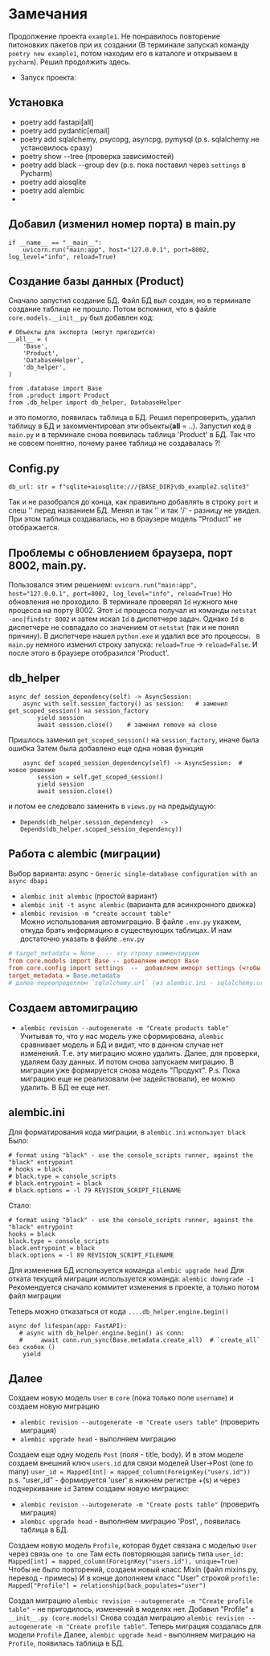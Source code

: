 #  Замечания
Продолжение проекта `example1`. Не понравилось повторение питоновких пакетов при их создании (В терминале 
запускал команду `poetry new example1`, потом находим его в каталоге и открываем в `pycharm`).
Решил продолжить здесь.


- Запуск проекта:
##  Установка
- poetry add fastapi[all]   
- poetry add pydantic[email]
- poetry add sqlalchemy, psycopg, asyncpg, pymysql (p.s. sqlalchemy не установилось сразу)
- poetry show --tree (проверка зависимостей)
- poetry add black --group dev (p.s. пока поставил через `settings` в Pycharm)
- poetry add aiosqlite
- poetry add alembic
- 
## Добавил (изменил номер порта) в main.py
```
if __name__ == "__main__":
    uvicorn.run("main:app", host="127.0.0.1", port=8002, log_level="info", reload=True)
```

## Создание базы данных (Product)
Сначало запустил создание БД. Файл БД выл создан, но в терминале создание таблице не прошло.
Потом вспомнил, что в файле `core.models.__init__py` был добавлен код:
```
# Объекты для экспорта (могут пригодится)
__all__ = (
    'Base',
    'Product',
    'DatabaseHelper',
    'db_helper',
)

from .database import Base
from .product import Product
from .db_helper import db_helper, DatabaseHelper
```
и это помогло, появилась таблица в БД. Решил перепроверить, удалил таблицу в БД  и закомментировал 
эти объекты(__all__ = ..). Запустил код в `main.py` и в терминале снова появилась таблица 'Product' в БД.
Так что не совсем понятно, почему ранее таблица не создавалась ?!

## Config.py
```
db_url: str = f"sqlite+aiosqlite:///{BASE_DIR}\db_example2.sqlite3"
``` 
Так и не разобрался до конца, как правильно добавлять  в строку `port` и слеш '\' перед названием БД.
Менял и так '\' и так '/' - разницу не увидел. При этом таблица создавалась, но в браузере модель "Product" не 
отображается.

## Проблемы с обновлением браузера, порт 8002, main.py.
Пользовался этим решением: `uvicorn.run("main:app", host="127.0.0.1", port=8002, log_level="info", reload=True)`
Но обновления не проходило. В терминале проверял `Id` нужного мне процесса на порту 8002. Этот `id` процесса получал 
из команды `netstat -ano|findstr 8002` и затем искал `Id` в диспетчере задач. Однако `Id` в диспетчере не совпадало 
со значением от `netstat` (так и не понял причину). В диспетчере нашел `python.exe` и удалил все это процессы. `
В main.py` немного изменил строку запуска: `reload=True` -> `reload=False`. И после этого в браузере отобразился 'Product'.

## db_helper
```
async def session_dependency(self) -> AsyncSession:
    async with self.session_factory() as session:   # заменил get_scoped_session() на session_factory
        yield session
        await session.close()    # заменил remove на close
```
Пришлось заменил `get_scoped_session()` на `session_factory`, иначе была ошибка
Затем была добавлено еще одна новая функция
```
    async def scoped_session_dependency(self) -> AsyncSession:  # новое решение
        session = self.get_scoped_session()
        yield session
        await session.close()
```
и потом ее следовало заменить в `views.py` на предыдущую:
- `Depends(db_helper.session_dependency)  -> Depends(db_helper.scoped_session_dependency))`
## Работа с alembic (миграции)
Выбор варианта: async - `Generic single-database configuration with an async dbapi`
- `alembic init alembic` (простой вариант)
- `alembic init -t async alembic` (варианта для асинхронного движка)
- `alembic revision -m "create account table"`  
Можно использования автомиграцию. В  файле `.env.py` укажем, откуда брать информацию в существующих таблицах. 
И нам достаточно указать в файле `.env.py`
```.env.ini
# target_metadata = None   -- эту строку комментируем
from core.models import Base -- добавляем импорт Base
from core.config import settings  --  добавляем импорт settings (чтобы скорректировать путь к БД)
target_metadata = Base.metadata 
# далее переопределяем `sqlalchemy.url` (из alembic.ini - sqlalchemy.url = driver://user:pass@localhost/dbname)
```
## Создаем автомиграцию
- `alembic revision --autogenerate -m "Create products table"`
Учитывая то, что у нас модель уже сформирована, `alembic` сравнивает модель и БД и видит, что в данном случае нет изменений.
Т.е. эту миграцию можно удалить.
Далее, для проверки, удаляем базу данных. И потом снова запускаем миграцию. В миграции уже формируется снова модель "Продукт".
P.s. Пока миграцию еще не реализовали (не задействовали), ее можно удалить. В БД ее еще нет.

## alembic.ini
Для форматирования кода миграции, в `alembic.ini` `использует black`
Было:
```
# format using "black" - use the console_scripts runner, against the "black" entrypoint
# hooks = black
# black.type = console_scripts
# black.entrypoint = black
# black.options = -l 79 REVISION_SCRIPT_FILENAME
```
Стало:
```
# format using "black" - use the console_scripts runner, against the "black" entrypoint
hooks = black
black.type = console_scripts
black.entrypoint = black
black.options = -l 89 REVISION_SCRIPT_FILENAME
```
Для изменения БД используется команда `alembic upgrade head`
Для отката текущей миграции используется команда: `alembic downgrade -1`
Рекомендуется сначало коммитет изменения в проекте, а только потом файл миграции

Теперь можно отказаться от кода `....db_helper.engine.begin()`
```
async def lifespan(app: FastAPI):
   # async with db_helper.engine.begin() as conn:
   #     await conn.run_sync(Base.metadata.create_all)  # `create_all`  без скобок ()
    yield
```
## Далее
Создаем новую модель `User` в `core` (пока только поле `username`) и создаем новую миграцию
- `alembic revision --autogenerate -m "Create users table"` (проверить миграция)
- `alembic upgrade head` - выполняем миграцию

Создаем еще одну модель `Post` (поля - title, body).
И в этом моделе создаем внешний ключ `users.id` для связи моделей User->Post (one to many)
`user_id = Mapped[int] = mapped_column(ForeignKey("users.id"))` 
p.s. "user_id" - формируется 'user' в нижнем регистре +(s) и через подчеркивание `id`
Затем создаем новую миграцию:
- `alembic revision --autogenerate -m "Create posts table"` (проверить миграция)
- `alembic upgrade head` - выполняем миграцию 'Post', , появилась таблица в БД.

Создаем новую модель `Profile`, которая будет связана с моделью `User` через связь `one to one` 
Там есть повторяющая запись типа `user_id: Mapped[int] = mapped_column(ForeignKey("users.id"), unique=True)`
Чтобы не было повторений, создаем новый класс Mixin (файл mixins.py, перевод - примесь)
И в конце дополняем класс "User" строкой   `profile: Mapped["Profile"] = relationship(back_populates="user")`  

Создал миграцию `alembic revision --autogenerate -m "Create profile table"` - не пригодилось, изменений в моделях нет.
Добавил "Profile" `в __init__.py (core.models)`
Снова создал миграцию `alembic revision --autogenerate -m "Create profile table"`.
Теперь миграция создалась для модели `Profile`
Далее, `alembic upgrade head` - выполняем миграцию на `Profile`, появилась таблица в БД.  
